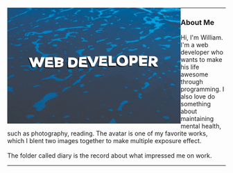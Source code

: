 <p align="center">
  <img width="400" align='left' src="https://github.com/Ruila/Ruila/blob/main/resource/giphy.gif?raw=true">
</p>

---
### About Me

Hi, I'm William. I'm a web developer who wants to make his life awesome through programming. I also love do something about maintaining mental health, such as photography, reading. The avatar is one of my favorite works, which I blent two images together to make multiple exposure effect.<br><br>
The folder called diary is the record about what impressed me on work.

---
